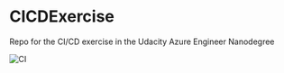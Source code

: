 # CICDExercise
 Repo for the CI/CD exercise in the Udacity Azure Engineer Nanodegree
 
![CI](https://github.com/troywill1/CICDExercise/workflows/CI/badge.svg)
